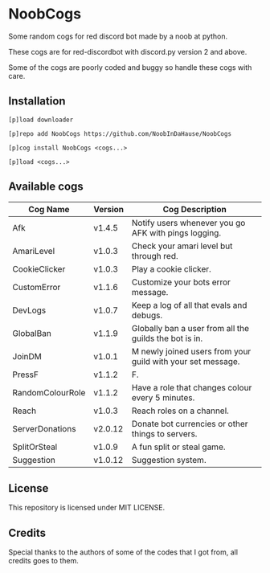 # NoobCogs

Some random cogs for red discord bot made by a noob at python.

These cogs are for red-discordbot with discord.py version 2 and above.

Some of the cogs are poorly coded and buggy so handle these cogs with care.

## Installation

```
[p]load downloader

[p]repo add NoobCogs https://github.com/NoobInDaHause/NoobCogs

[p]cog install NoobCogs <cogs...>

[p]load <cogs...>
```

## Available cogs

| Cog Name         |  Version  | Cog Description                                             |
| ---------------- | --------- | ----------------------------------------------------------- |
| Afk              |  v1.4.5   | Notify users whenever you go AFK with pings logging.        |
| AmariLevel       |  v1.0.3   | Check your amari level but through red.                     |
| CookieClicker    |  v1.0.3   | Play a cookie clicker.                                      |
| CustomError      |  v1.1.6   | Customize your bots error message.                          |
| DevLogs          |  v1.0.7   | Keep a log of all that evals and debugs.                    |
| GlobalBan        |  v1.1.9   | Globally ban a user from all the guilds the bot is in.      |
| JoinDM           |  v1.0.1   | M newly joined users from your guild with your set message. |
| PressF           |  v1.1.2   | F.                                                          |
| RandomColourRole |  v1.1.2   | Have a role that changes colour every 5 minutes.            |
| Reach            |  v1.0.3   | Reach roles on a channel.                                   |
| ServerDonations  |  v2.0.12  | Donate bot currencies or other things to servers.           |
| SplitOrSteal     |  v1.0.9   | A fun split or steal game.                                  |
| Suggestion       |  v1.0.12  | Suggestion system.                                          |

## License

This repository is licensed under MIT LICENSE.

## Credits

Special thanks to the authors of some of the codes that I got from, all credits goes to them.

